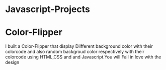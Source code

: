 # Javascript-Projects
# Color-Flipper
I built a Color-Flipper that display Diifferent background color with their colorcode and also random backgroud color respectively with their colorcode using HTML,CSS 
and and Javascript.You will Fall in love with the design
